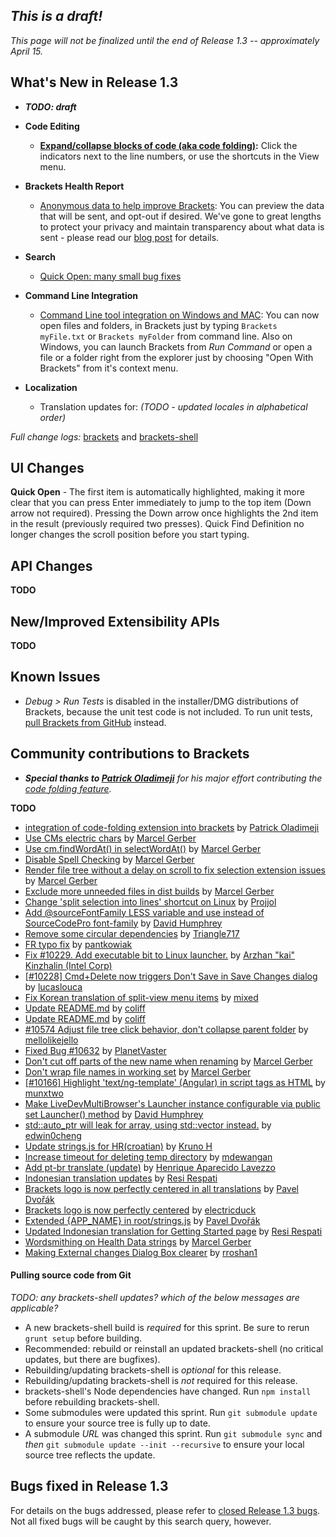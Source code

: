 _This is a draft!_
--------------------
_This page will not be finalized until the end of Release 1.3 -- approximately April 15._

What's New in Release 1.3
-------------------------
* _**TODO: draft**_
* **Code Editing**
   * **[Expand/collapse blocks of code (aka code folding)](https://github.com/adobe/brackets/pull/10792):** Click the indicators next to the line numbers, or use the shortcuts in the View menu.
* **Brackets Health Report**
    * [Anonymous data to help improve Brackets](http://blog.brackets.io/2015/03/27/introducing-brackets-health-report/): You can preview the data that will be sent, and opt-out if desired. We've gone to great lengths to protect your privacy and maintain transparency about what data is sent - please read our [blog post](http://blog.brackets.io/2015/03/27/introducing-brackets-health-report/) for details.
* **Search**
    * [Quick Open: many small bug fixes](https://github.com/adobe/brackets/pull/7227)
* **Command Line Integration**
   * [Command Line tool integration on Windows and MAC](https://github.com/adobe/brackets/wiki.Command-Line-Arguments): You can now open files and folders, in Brackets just by typing `Brackets myFile.txt` or `Brackets myFolder` from command line. Also on Windows, you can launch Brackets from *Run Command* or open a file or a folder right from the explorer just by choosing "Open With Brackets" from it's context menu.

* **Localization**
   * Translation updates for: _(TODO - updated locales in alphabetical order)_


_Full change logs:_ [brackets](https://github.com/adobe/brackets/compare/release-1.2...release-1.3#commits_bucket) and [brackets-shell](https://github.com/adobe/brackets-shell/compare/release-1.2...release-1.3#commits_bucket)


UI Changes
----------
**Quick Open** - The first item is automatically highlighted, making it more clear that you can press Enter immediately to jump to the top item (Down arrow not required). Pressing the Down arrow once highlights the 2nd item in the result (previously required two presses). Quick Find Definition no longer changes the scroll position before you start typing.



API Changes
-----------
**TODO**

New/Improved Extensibility APIs
-------------------------------
**TODO**


Known Issues
------------
* _Debug > Run Tests_ is disabled in the installer/DMG distributions of Brackets, because the unit test code is not included. To run unit tests, [pull Brackets from GitHub](https://github.com/adobe/brackets/wiki/How-to-Hack-on-Brackets#wiki-getcode) instead.


Community contributions to Brackets
-----------------------------------
* _**Special thanks to [Patrick Oladimeji](https://github.com/thehogfather)** for his major effort contributing the [code folding feature](https://github.com/adobe/brackets/pull/10792)._

**TODO**
*  [integration of code-folding extension into brackets](https://github.com/adobe/brackets/pull/10792) by [Patrick Oladimeji](https://github.com/thehogfather)
*  [Use CMs electric chars](https://github.com/adobe/brackets/pull/9387) by [Marcel Gerber](https://github.com/MarcelGerber)
*  [Use cm.findWordAt() in selectWordAt()](https://github.com/adobe/brackets/pull/9001) by [Marcel Gerber](https://github.com/MarcelGerber)
*  [Disable Spell Checking](https://github.com/adobe/brackets/pull/10321) by [Marcel Gerber](https://github.com/MarcelGerber)
*  [Render file tree without a delay on scroll to fix selection extension issues](https://github.com/adobe/brackets/pull/10689) by [Marcel Gerber](https://github.com/MarcelGerber)
*  [Exclude more unneeded files in dist builds](https://github.com/adobe/brackets/pull/10219) by [Marcel Gerber](https://github.com/MarcelGerber)
*  [Change 'split selection into lines' shortcut on Linux](https://github.com/adobe/brackets/pull/10742) by [Projjol](https://github.com/Projjol)
*  [Add @sourceFontFamily LESS variable and use instead of SourceCodePro font-family](https://github.com/adobe/brackets/pull/10727) by [David Humphrey](https://github.com/humphd)
*  [Remove some circular dependencies](https://github.com/adobe/brackets/pull/10641) by [Triangle717](https://github.com/le717)
*  [FR typo fix](https://github.com/adobe/brackets/pull/10625) by [pantkowiak](https://github.com/pantkowiak)
*  [Fix #10229. Add executable bit to Linux launcher.](https://github.com/adobe/brackets/pull/10267) by [Arzhan "kai" Kinzhalin (Intel Corp)](https://github.com/busykai)
*  [[#10228] Cmd+Delete now triggers Don't Save in Save Changes dialog](https://github.com/adobe/brackets/pull/10459) by [lucaslouca](https://github.com/lucaslouca)
*  [Fix Korean translation of split-view menu items](https://github.com/adobe/brackets/pull/10477) by [mixed](https://github.com/mixed)
*  [Update README.md](https://github.com/adobe/brackets/pull/10672) by [coliff](https://github.com/coliff)
*  [Update README.md](https://github.com/adobe/brackets/pull/10690) by [coliff](https://github.com/coliff)
*  [#10574  Adjust file tree click behavior, don't collapse parent folder](https://github.com/adobe/brackets/pull/10652) by [mellolikejello](https://github.com/mellolikejello)
*  [Fixed Bug #10632](https://github.com/adobe/brackets/pull/10694) by [PlanetVaster](https://github.com/PlanetVaster)
*  [Don't cut off parts of the new name when renaming](https://github.com/adobe/brackets/pull/10648) by [Marcel Gerber](https://github.com/MarcelGerber)
*  [Don't wrap file names in working set](https://github.com/adobe/brackets/pull/10709) by [Marcel Gerber](https://github.com/MarcelGerber)
*  [[#10166] Highlight 'text/ng-template' (Angular) in script tags as HTML](https://github.com/adobe/brackets/pull/10666) by [munxtwo](https://github.com/munxtwo)
*  [Make LiveDevMultiBrowser's Launcher instance configurable via public set Launcher() method](https://github.com/adobe/brackets/pull/10558) by [David Humphrey](https://github.com/humphd)
*  [std::auto_ptr will leak for array, using std::vector instead.](https://github.com/adobe/brackets-shell/pull/504) by [edwin0cheng](https://github.com/edwin0cheng)
*  [Update strings.js for HR(croatian)](https://github.com/adobe/brackets/pull/10736) by [Kruno H](https://github.com/diomed)
*  [Increase timeout for deleting temp directory](https://github.com/adobe/brackets/pull/10758) by [mdewangan](https://github.com/mdewangan)
*  [Add pt-br translate (update)](https://github.com/adobe/brackets/pull/10771) by [Henrique Aparecido Lavezzo](https://github.com/Rynaro)
*  [Indonesian translation updates](https://github.com/adobe/brackets/pull/10713) by [Resi Respati](https://github.com/resir014)
*  [Brackets logo is now perfectly centered in all translations](https://github.com/adobe/brackets/pull/10797) by [Pavel Dvořák](https://github.com/dvorapa)
*  [Brackets logo is now perfectly centered](https://github.com/adobe/brackets/pull/10434) by [electricduck](https://github.com/electricduck)
*  [Extended {APP_NAME} in root/strings.js](https://github.com/adobe/brackets/pull/10800) by [Pavel Dvořák](https://github.com/dvorapa)
*  [Updated Indonesian translation for Getting Started page](https://github.com/adobe/brackets/pull/10793) by [Resi Respati](https://github.com/resir014)
*  [Wordsmithing on Health Data strings](https://github.com/adobe/brackets/pull/10833) by [Marcel Gerber](https://github.com/MarcelGerber)
*  [Making External changes Dialog Box clearer](https://github.com/adobe/brackets/pull/10831) by [rroshan1](https://github.com/rroshan1)

#### Pulling source code from Git
_TODO: any brackets-shell updates? which of the below messages are applicable?_

* A new brackets-shell build is _required_ for this sprint. Be sure to rerun `grunt setup` before building.
* Recommended: rebuild or reinstall an updated brackets-shell (no critical updates, but there are bugfixes).
* Rebuilding/updating brackets-shell is _optional_ for this release.
* Rebuilding/updating brackets-shell is _not_ required for this release.
* brackets-shell's Node dependencies have changed. Run `npm install` before rebuilding brackets-shell.
* Some submodules were updated this sprint. Run `git submodule update` to ensure your source tree is fully up to date.
* A submodule _URL_ was changed this sprint. Run `git submodule sync` and _then_ `git submodule update --init --recursive` to ensure your local source tree reflects the update.


Bugs fixed in Release 1.3
-------------------------
For details on the bugs addressed, please refer to [closed Release 1.3 bugs](https://github.com/adobe/brackets/issues?q=is%3Aclosed+milestone%3A%22Release+1.3%22). Not all fixed bugs will be caught by this search query, however.
